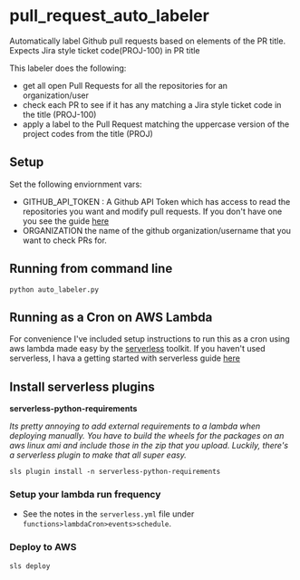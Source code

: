# pull_request_auto_labeler
Automatically label Github pull requests based on elements of the PR title. Expects Jira style ticket code(PROJ-100) in PR title

This labeler does the following:
 - get all open Pull Requests for all the repositories for an organization/user
 - check each PR to see if it has any matching a Jira style ticket code in the title (PROJ-100)
 - apply a label to the Pull Request matching the uppercase version of the project codes from the title (PROJ)

## Setup
Set the following enviornment vars:
- GITHUB_API_TOKEN : A Github API Token which has access to read the repositories you want and modify pull requests. If you don't have one you see the guide [here](https://help.github.com/en/articles/creating-a-personal-access-token-for-the-command-line)
- ORGANIZATION the name of the github organization/username that you want to check PRs for.

## Running from command line
`python auto_labeler.py`

## Running as a Cron on AWS Lambda

For convenience I've included setup instructions to run this as a cron using aws lambda made easy by the [serverless](https://serverless.com/framework/docs/) toolkit. If you haven't used serverless, I hava a getting started with serverless guide [here](https://gist.github.com/markddavidoff/0bbfcdfc29bbbdedc8b57e062987b480) 

## Install serverless plugins
**serverless-python-requirements**

*Its pretty annoying to add external requirements to a lambda when deploying manually. You have to build the wheels
for the packages on an aws linux ami and include those in the zip that you upload. Luckily, there's a serverless plugin
to make that all super easy.*
```
sls plugin install -n serverless-python-requirements
```

### Setup your lambda run frequency
- See the notes in the `serverless.yml` file under `functions>lambdaCron>events>schedule`.

### Deploy to AWS
`sls deploy`
